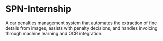 # SPN-Internship
 A car penalties management system that automates the extraction of fine details from images, assists with penalty decisions, and handles invoicing through machine learning and OCR integration.

